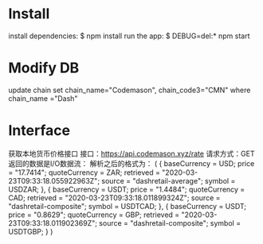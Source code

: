 # Install
   install dependencies:
     $ npm install
   run the app:
     $ DEBUG=del:* npm start

# Modify DB
update chain set chain_name="Codemason", chain_code3="CMN" where chain_name ="Dash"

# Interface

获取本地货币价格接口
接口：https://api.codemason.xyz/rate
请求方式：GET
返回的数据是I/O数据流：
解析之后的格式为：
(
{
    baseCurrency = USD;
    price = "17.7414";
    quoteCurrency = ZAR;
    retrieved = "2020-03-23T09:33:18.055922963Z";
    source = "dashretail-average";
    symbol = USDZAR;
},
{
    baseCurrency = USDT;
    price = "1.4484";
    quoteCurrency = CAD;
    retrieved = "2020-03-23T09:33:18.011899324Z";
    source = "dashretail-composite";
    symbol = USDTCAD;
},
{
    baseCurrency = USDT;
    price = "0.8629";
    quoteCurrency = GBP;
    retrieved = "2020-03-23T09:33:18.011902369Z";
    source = "dashretail-composite";
    symbol = USDTGBP;
}
)